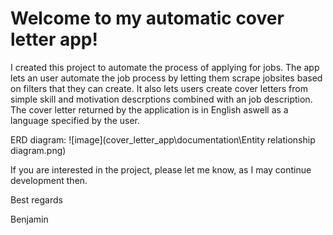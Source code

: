 # Welcome to my automatic cover letter app!

I created this project to automate the process of applying for jobs.
The app lets an user automate the job process by letting them scrape jobsites based on filters that they can create.
It also lets users create cover letters from simple skill and motivation descrptions combined with an job description.
The cover letter returned by the application is in English aswell as a language specified by the user.

ERD diagram: ![image](cover_letter_app\documentation\Entity relationship diagram.png) 

If you are interested in the project, please let me know, as I may continue development then.

Best regards 

Benjamin
